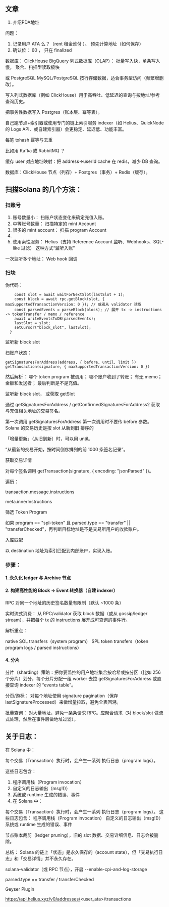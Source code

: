 
## 文章


1. 介绍PDA地址

问题： 
1. 记录用户 ATA 么？（rent 租金谁付 ）、 预先计算地址（如何保存）
2. 确认位： 60 ， 只在 finalized 

数据库： ClickHouse BigQuery 列式数据库（OLAP）： 批量写入快，单条写入慢， 聚合、扫描型读取极快

或 PostgreSQL  MySQL/PostgreSQL 按行存储数据，适合事务型访问（频繁增删改）。

写入列式数据库（例如 ClickHouse）用于高吞吐、低延迟的查询与按地址/参考查询历史。

把事务性数据写入 Postgres（账本层、幂等表）。


自己跑节点+索引器或使用专门的链上索引服务 indexer（如 Helius、QuickNode 的 Logs API、或自建索引器）会更稳定、延迟低、功能丰富。

每笔 txhash 幂等与去重 

比如用 Kafka 或 RabbitMQ ？

缓存 user 对应地址映射：把 address->userId cache 在 redis，减少 DB 查询。

数据库：ClickHouse 节点（列存）+ Postgres（事务）+ Redis（缓存）。


## 扫描Solana 的几个方法：

### 扫账号
1. 账号数量小： 扫账户状态变化来确定充值入账。
2. 中等账号数量： 扫描特定的 mint Account
3. 很多的 mint account： 扫描 program Account
4. 
5. 使用索性服务： 
Helius（支持 Reference Account 监听、Webhooks、SQL-like 过滤）
这种方式“监听入账”

一次监听多个地址： Web hook 回调



### 扫块

伪代码：
```
    const slot = await waitForNextSlot(lastSlot + 1);
    const block = await rpc.getBlock(slot, { maxSupportedTransactionVersion: 0 }); // 或者从 validator 读取
    const parsedEvents = parseBlock(block); // 展开 tx -> instructions -> tokenTransfer / memo / reference
    await writeEventsToDB(parsedEvents);
    lastSlot = slot;
    setCursor("block_slot", lastSlot);
  }
```




监听新 block slot

扫账户状态：
```
getSignaturesForAddress(address, { before, until, limit })
getTransaction(signature, { maxSupportedTransactionVersion: 0 })
```

然后解析：
哪个 token program 被调用；
哪个账户收到了转账；
有无 memo；
金额和发送者；
最后判断是不是充值。

监听新 block slot， 或获取 getSlot

通过 getSignaturesForAddress / getConfirmedSignaturesForAddress2 获取与充值相关地址的交易签名。

第一次调用 getSignaturesForAddress  第一次调用时不要传 before 参数。
Solana 的交易历史是按 slot 从新到旧 排序的

「增量更新」（从旧到新）时，可以用 until。

“从最新的交易开始，按时间倒序排列的前 1000 条签名记录”。

获取交易详情

对每个签名调用 getTransaction(signature, { encoding: "jsonParsed" })。

遍历：

transaction.message.instructions

meta.innerInstructions

筛选 Token Program

如果 program == "spl-token" 且 parsed.type == "transfer" || "transferChecked"，再判断目标地址是不是交易所用户的收款账户。

入库匹配

以 destination 地址为索引匹配到内部账户，实现入账。

### 步骤：
#### 1. 永久化 ledger 与 Archive 节点
#### 2. 构建高性能的 Block → Event 转换器（自建 indexer）
RPC 对同一个地址的历史签名数量有限制（默认 ~1000 条）


实时流式消费： 从 RPC/validator 获取 block 数据（或从 gossip/ledger stream），并把每个 tx 的 instructions 展开成可查询的事件行。

解析重点：

native SOL transfers（system program）
SPL token transfers（token program logs / parsed instructions）

#### 4. 分片
分片（sharding）策略：把你要监控的用户地址集合按哈希或按分区（比如 256 个分片）划分，每个分片分配一组 worker 去拉 getSignaturesForAddress 或直接查询 indexer 的 “events table”。

分页/游标： 对每个地址使用 signature pagination（保存 lastSignatureProcessed）来做增量拉取，避免全表回溯。

批量查询： 对大量地址，避免一条条请求 RPC。应聚合请求（对 block/slot 做流式处理，然后在事件层做地址过滤）。



## 关于日志：
在 Solana 中：

每个交易（Transaction）执行时，会产生一系列 执行日志（program logs）。

这些日志包含：
1. 程序调用栈（Program invocation）
2. 自定义的日志输出（msg!()）
3. 系统或 runtime 生成的错误、事件
4. 在 Solana 中：

每个交易（Transaction）执行时，会产生一系列 执行日志（program logs）。
这些日志包含：
程序调用栈（Program invocation）
自定义的日志输出（msg!()）
系统或 runtime 生成的错误、事件

节点账本裁剪（ledger pruning），旧的 slot 数据、交易详细信息、日志会被删除。

总结： Solana 的链上「状态」是永久保存的（account state），但「交易执行日志」和「交易详情」并不永久存在。

solana-validator（或 RPC 节点），开启 --enable-cpi-and-log-storage


parsed.type == transfer / transferChecked

Geyser Plugin

https://api.helius.xyz/v0/addresses/<user_ata>/transactions
